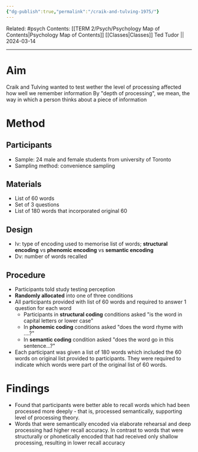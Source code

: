 ```yaml
---
{"dg-publish":true,"permalink":"/craik-and-tulving-1975/"}
---
```


Related: #psych
Contents: [[TERM 2/Psych/Psychology Map of Contents\|Psychology Map of Contents]]
[[Classes\|Classes]]
Ted Tudor || 2024-03-14
***
# Aim 
Craik and Tulving wanted to test wether the level of processing affected how well we remember information 
	By "depth of processing", we mean, the way in which a person thinks about a piece of information 

# Method 
## Participants 
- Sample: 24 male and female students from university of Toronto 
- Sampling method: convenience sampling
## Materials
- List of 60 words 
- Set of 3 questions 
- List of 180 words that incorporated original 60 
## Design 
- Iv: type of encoding used to memorise list of words; **structural encoding** vs **phenomic encoding** vs **semantic encoding** 
- Dv: number of words recalled
## Procedure 
- Participants told study testing perception 
- **Randomly allocated** into one of three conditions 
- All participants provided with list of 60 words and required to answer 1 question for each word 
	- Participants in **structural coding** conditions asked "is the word in capital letters or lower case"
	- In **phonemic coding** conditions asked "does the word rhyme with ....?"
	- In **semantic coding** condition asked "does the word go in this sentence...?"
- Each participant was given a list of 180 words which included the 60 words on original list provided to participants. They were required to indicate which words were part of the original list of 60 words. 

# Findings 
- Found that participants were better able to recall words which had been processed more deeply - that is, processed semantically, supporting level of processing theory. 
- Words that were semantically encoded via elaborate rehearsal and deep processing had higher recall accuracy. In contrast to words that were structurally or phonetically encoded that had received only shallow processing, resulting in lower recall accuracy 

